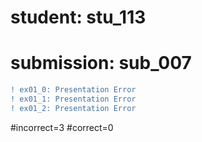 # student: stu_113
# submission: sub_007

```diff
! ex01_0: Presentation Error
! ex01_1: Presentation Error
! ex01_2: Presentation Error
```
#incorrect=3
#correct=0
